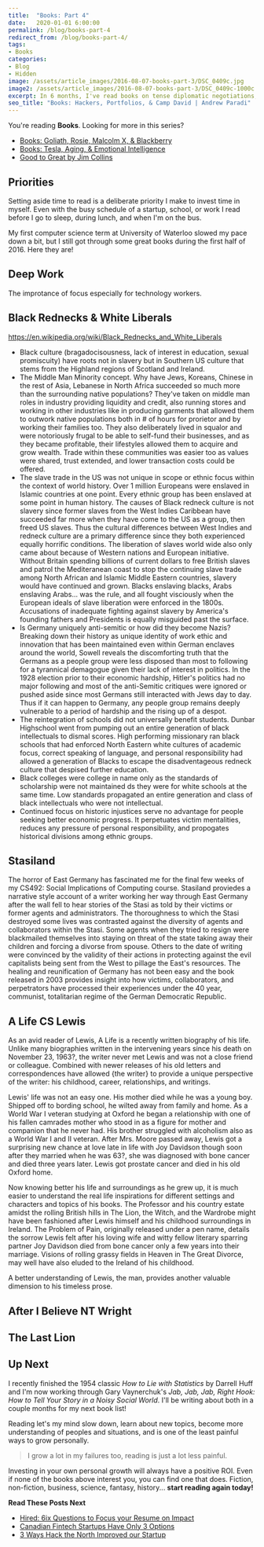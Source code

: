 ```yaml
---
title:  "Books: Part 4"
date:   2020-01-01 6:00:00
permalink: /blog/books-part-4
redirect_from: /blog/books-part-4/
tags:
- Books
categories:
- Blog
- Hidden
image: /assets/article_images/2016-08-07-books-part-3/DSC_0409c.jpg
image2: /assets/article_images/2016-08-07-books-part-3/DSC_0409c-1000c.jpg
excerpt: In 6 months, I've read books on tense diplomatic negotiations, 1960s American segregation, and the perfect investing portfolio.
seo_title: "Books: Hackers, Portfolios, & Camp David | Andrew Paradi"
---
```

You're reading **Books**. Looking for more in this series?

- [Books: Goliath, Rosie, Malcolm X, & Blackberry](/blog/books-part-1)
- [Books: Tesla, Aging, & Emotional Intelligence](/blog/books-part-2)
- [Good to Great by Jim Collins](/blog/good-to-great)

Priorities
---

Setting aside time to read is a deliberate priority I make to invest time in myself. Even with the busy schedule of a startup, school, or work I read before I go to sleep, during lunch, and when I'm on the bus.

My first computer science term at University of Waterloo slowed my pace down a bit, but I still got through some great books during the first half of 2016. Here they are!


Deep Work
---
The improtance of focus especially for technology workers.



Black Rednecks & White Liberals
---

https://en.wikipedia.org/wiki/Black_Rednecks_and_White_Liberals


- Black culture (bragadocisousness, lack of interest in education, sexual promiscuity) have roots not in slavery but in Southern US culture that stems from the Highland regions of Scotland and Ireland.
- The Middle Man Minority concept. Why have Jews, Koreans, Chinese in the rest of Asia, Lebanese in North Africa succeeded so much more than the surrounding native populations? They've taken on middle man roles in industry providing liquidity and credit, also running stores and working in other industries like in producing garments that allowed them to outwork native populations both in # of hours for prorietor and by working their families too. They also deliberately lived in squalor and were notoriously frugal to be able to self-fund their businesses, and as they became profitable, their lifestyles allowed them to acquire and grow wealth. Trade within these communities was easier too as values were shared, trust extended, and lower transaction costs could be offered.
- The slave trade in the US was not unique in scope or ethnic focus within the context of world history. Over 1 million Europeans were enslaved in Islamic countries at one point. Every ethnic group has been enslaved at some point in human history. The causes of Black redneck culture is not slavery since former slaves from the West Indies Caribbean have succeeded far more when they have come to the US as a group, then freed US slaves. Thus the cultural differences between West Indies and redneck culture are a primary difference since they both experienced equally horrific conditions. The liberation of slaves world wide also only came about because of Western nations and European initiative. Without Britain spending billions of current dollars to free British slaves and patrol the Mediteranean coast to stop the continuing slave trade among North African and Islamic Middle Eastern countries, slavery would have continued and grown. Blacks enslaving blacks, Arabs enslaving Arabs... was the rule, and all fought visciously when the European ideals of slave liberation were enforced in the 1800s. Accusations of inadequate fighting against slavery by America's founding fathers and Presidents is equally misguided past the surface.
- Is Germany uniquely anti-semitic or how did they become Nazis? Breaking down their history as unique identity of work ethic and innovation that has been maintained even within German enclaves around the world, Sowell reveals the discomforting truth that the Germans as a people group were less disposed than most to following for a tyrannical demagogue given their lack of interest in politics. In the 1928 election prior to their economic hardship, Hitler's politics had no major following and most of the anti-Semitic critiques were ignored or pushed aside since most Germans still interacted with Jews day to day. Thus if it can happen to Germany, any people group remains deeply vulnerable to a period of hardship and the rising up of a despot.
- The reintegration of schools did not universally benefit students. Dunbar Highschool went from pumping out an entire generation of black intellectuals to dismal scores. High performing missionary ran black schools that had enforced North Eastern white cultures of academic focus, correct speaking of language, and personal responsibility had allowed a generation of Blacks to escape the disadventageous redneck culture that despised further education.
- Black colleges were college in name only as the standards of scholarship were not maintained ds they were for white schools at the same time. Low standards propagated an entire generation and class of black intellectuals who were not intellectual.
- Continued focus on historic injustices serve no advantage for people seeking better economic progress. It perpetuates victim mentalities, reduces any pressure of personal responsibility, and propogates historical divisions among ethnic groups.

Stasiland
---

The horror of East Germany has fascinated me for the final few weeks of my CS492: Social Implications of Computing course. Stasiland proviedes a narrative style account of a writer working her way through East Germany after the wall fell to hear stories of the Stasi as told by their victims or former agents and administrators. The thoroughness to which the Stasi destroyed some lives was contrasted against the diversity of agents and collaborators within the Stasi. Some agents when they tried to resign were blackmailed themselves into staying on threat of the state taking away their children and forcing a divorse from spouse. Others to the date of writing were convinced by the validity of their actions in protecting against the evil capitalists being sent from the West to pillage the East's resources. The healing and reunification of Germany has not been easy and the book released in 2003 provides insight into how victims, collaborators, and perpetrators have processed their experiences under the 40 year, communist, totalitarian regime of the German Democratic Republic.

A Life CS Lewis
---

As an avid reader of Lewis, A Life is a recently written biography of his life. Unlike many biographies written in the intervening years since his death on November 23, 1963?, the writer never met Lewis and was not a close friend or colleague. Combined with newer releases of his old letters and correspondences have allowed {the writer} to provide a unique perspective of the writer: his childhood, career, relationships, and writings.

Lewis' life was not an easy one. His mother died while he was a young boy. Shipped off to bording school, he wilted away from family and home. As a World War I veteran studying at Oxford he began a relationship with one of his fallen camrades mother who stood in as a figure for mother and companion that he never had. His brother struggled with alcoholism also as a World War I and II veteran. After Mrs. Moore passed away, Lewis got a surprising new chance at love late in life with Joy Davidson though soon after they married when he was 63?, she was diagnosed with bone cancer and died three years later. Lewis got prostate cancer and died in his old Oxford home.

Now knowing better his life and surroundings as he grew up, it is much easier to understand the real life inspirations for different settings and characters and topics of his books. The Professor and his country estate amidst the rolling British hills in The Lion, the Witch, and the Wardrobe might have been fashioned after Lewis himself and his childhood surroundings in Ireland. The Problem of Pain, originally released under a pen name, details the sorrow Lewis felt after his loving wife and witty fellow literary sparring partner Joy Davidson died from bone cancer only a few years into their marriage. Visions of rolling grassy fields in Heaven in The Great Divorce, may well have also eluded to the Ireland of his childhood.

A better understanding of Lewis, the man, provides another valuable dimension to his timeless prose.


After I Believe NT Wright
---



The Last Lion
---


Up Next
---

I recently finished the 1954 classic *How to Lie with Statistics* by Darrell Huff and I'm now working through Gary Vaynerchuk's *Jab, Jab, Jab, Right Hook: How to Tell Your Story in a Noisy Social World*. I'll be writing about both in a couple months for my next book list!

Reading let's my mind slow down, learn about new topics, become more understanding of peoples and situations, and is one of the least painful ways to grow personally.

> I grow a lot in my failures too, reading is just a lot less painful.

Investing in your own personal growth will always have a positive ROI. Even if none of the books above interest you, you can find one that does. Fiction, non-fiction, business, science, fantasy, history... **start reading again today!**

**Read These Posts Next**

- [Hired: 6ix Questions to Focus your Resume on Impact](/blog/hired-part-1)
- [Canadian Fintech Startups Have Only 3 Options](/blog/canadian-fintech-startups-have-only-3-options)
- [3 Ways Hack the North Improved our Startup](/blog/3-ways-hack-the-north-improved-our-startup)
